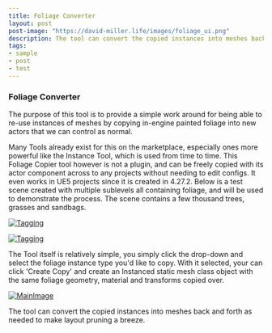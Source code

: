 ```yaml
---
title: Foliage Converter
layout: post
post-image: "https://david-miller.life/images/foliage_ui.png"
description: The tool can convert the copied instances into meshes back and forth as needed to make layout pruning a breeze.
tags:
- sample
- post
- test
---
```


### Foliage Converter

The purpose of this tool is to provide a simple work around for being able to re-use instances of meshes by copying in-engine painted foliage into new actors that we can control as normal.

Many Tools already exist for this on the marketplace, especially ones more powerful like the Instance Tool, which is used from time to time. This Foliage Copier tool however is not a plugin, and can be freely copied with its actor component across to any projects without needing to edit configs. It even works in UE5 projects since it is created in 4.27.2.
Below is a test scene created with multiple sublevels all containing foliage, and will be used to demonstrate the process. The scene contains a few thousand trees, grasses and sandbags.

[![Tagging](https://david-miller.life/images/foliage_ui.png)](https://david-miller.life/images/foliage_ui.png)

[![Tagging](https://david-miller.life/images/foliageactor.png)](https://david-miller.life/images/foliageactor.png)

The Tool itself is relatively simple, you simply click the drop-down and select the foliage instance type you'd like to copy.
With it selected, your can click 'Create Copy' and create an Instanced static mesh class object with the same foliage geometry, material and transforms copied over.

[![MainImage](https://david-miller.life/images/foliage_ui.gif)](https://david-miller.life/images/foliage_ui.gif)


The tool can convert the copied instances into meshes back and forth as needed to make layout pruning a breeze.